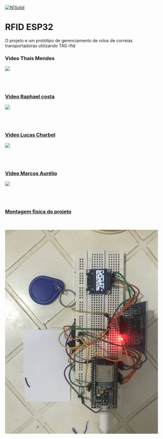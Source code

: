 ﻿
[![N|Solid](https://eventos.ifg.edu.br/semanai2c/wp-content/uploads/sites/7/2016/08/marca-ifg-2015-todas-as-verses.png)](https://www.ifg.edu.br/goiania)

# RFID ESP32
O projeto e um protótipo de gerenciamento de rolos de correias transportadoras utilizando TAG rfid


<p align="center">
<h3>Video Thais Mendes</h3>
  <a href="https://youtu.be/oRABrHBVsa8"><img src="https://img.youtube.com/vi/oRABrHBVsa8/maxresdefault.jpg">
</p>

 <br/><br/>

<p align="center">
<h3> Video Raphael costa</h3>
  <a href="https://youtu.be/51LYRuZrDiU"><img src="https://img.youtube.com/vi/51LYRuZrDiU/maxresdefault.jpg">
</p>

 <br/><br/>

<p align="center">
<h3>Video Lucas Charbel </h3>

  <a href="https://www.youtube.com/watch?v=AZpZCUMl85E"><img src="https://img.youtube.com/vi/AZpZCUMl85E/maxresdefault.jpg">
</p>

 <br/><br/>

<p align="center">
<h3>Video Marcos Aurélio</h3>

  <a href="https://youtu.be/C6IDo9Y8_m8"><img src="https://img.youtube.com/vi/C6IDo9Y8_m8/maxresdefault.jpg">
</p>

 <br/><br/>

### Montagem fisica do projeto
  <br/><br/>
![](https://github.com/thaistsu/RfidEsp32/blob/main/assets/IMG_3996.jpg)
  <br/><br/>
  
